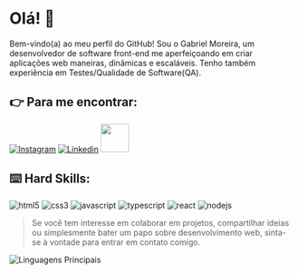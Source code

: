 # Olá! :vulcan_salute:

Bem-vindo(a) ao meu perfil do GitHub! Sou o Gabriel Moreira, um desenvolvedor de software front-end me aperfeiçoando em criar aplicações web maneiras, dinâmicas e escaláveis.  Tenho também experiência em Testes/Qualidade de Software(QA).

## 👉 Para me encontrar:

[![Instagram](https://img.shields.io/badge/Instagram-E4405F?style=for-the-badge&logo=instagram&logoColor=white)](https://www.instagram.com/creme.ms/)
[![Linkedin](https://img.shields.io/badge/LinkedIn-0077B5?style=for-the-badge&logo=linkedin&logoColor=white)](https://www.linkedin.com/in/gabrielmsdev/)
<a href="mailto:gabrielms.cec@gmail.com">
<img src="https://media.tenor.com/kXp0f-dmTXAAAAAi/%E6%94%B6%E5%88%B0-%E5%B7%A5%E4%BD%9C.gif" width="50px" />
</a>

## ⌨️ Hard Skills:

![html5](https://img.shields.io/badge/HTML5-E34F26?style=for-the-badge&logo=html5&logoColor=white)
![css3](https://img.shields.io/badge/CSS3-1572B6?style=for-the-badge&logo=css3&logoColor=white)
![javascript](https://img.shields.io/badge/JavaScript-323330?style=for-the-badge&logo=javascript&logoColor=F7DF1E)
![typescript](https://img.shields.io/badge/TypeScript-007ACC?style=for-the-badge&logo=typescript&logoColor=white)
![react](https://img.shields.io/badge/React-20232A?style=for-the-badge&logo=react&logoColor=61DAFB)
![nodejs](https://img.shields.io/badge/Node%20js-339933?style=for-the-badge&logo=nodedotjs&logoColor=white)

> Se você tem interesse em colaborar em projetos, compartilhar ideias ou simplesmente bater um papo sobre desenvolvimento web, sinta-se à vontade para entrar em contato comigo.

![Linguagens Principais](https://github-readme-stats.vercel.app/api/top-langs/?username=gabrieldevms&theme=tokyonight&hide_border=true&custom_title=Linguagens%20%Principais)
